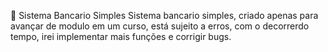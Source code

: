 🏦 Sistema Bancario Simples
Sistema bancario simples, criado apenas para avançar de modulo em um curso, está sujeito a erros, com o decorrerdo tempo, irei implementar mais funções e corrigir bugs.
